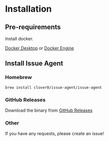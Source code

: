 # Installation
## Pre-requirements

Install docker.

[Docker Desktop](https://docs.docker.com/desktop/) or
[Docker Engine](https://docs.docker.com/engine/)

## Install Issue Agent
### Homebrew
```shell
brew install clover0/issue-agent/issue-agent
```


### GitHub Releases
Download the binary from [GitHub Releases](https://github.com/clover0/issue-agent/releases)


### Other
If you have any requests, please create an issue!
